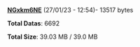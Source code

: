 [**NGxkm6NE**](/data/NGxkm6NE.txt) (27/01/23 - 12:54)- 13517 bytes

**Total Datas**: 6692

**Total Size**: 39.03 MB / 39.0 MB